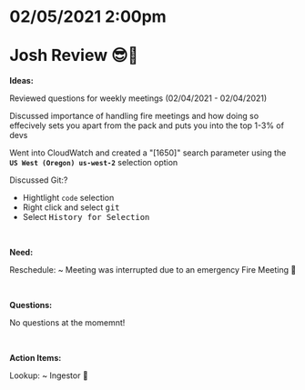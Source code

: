 # **02/05/2021 2:00pm <br> <br> Josh Review 😎🥇**

**Ideas:**

Reviewed questions for weekly meetings (02/04/2021 - 02/04/2021)

Discussed importance of handling fire meetings and how doing so effecively sets you apart from the pack and puts you into the top 1-3% of devs

Went into CloudWatch and created a "[1650]" search parameter using the **`US West (Oregon) us-west-2`** selection option

Discussed Git:?
  * Hightlight `code` selection
  * Right click and select <kbd>git</kbd>
  * Select <kbd>History for Selection</kbd>

&nbsp;

**Need:**

Reschedule: ~ Meeting was interrupted due to an emergency Fire Meeting 💎

&nbsp;

**Questions:**

No questions at the momemnt!

&nbsp;

**Action Items:**

Lookup: ~ Ingestor 💎